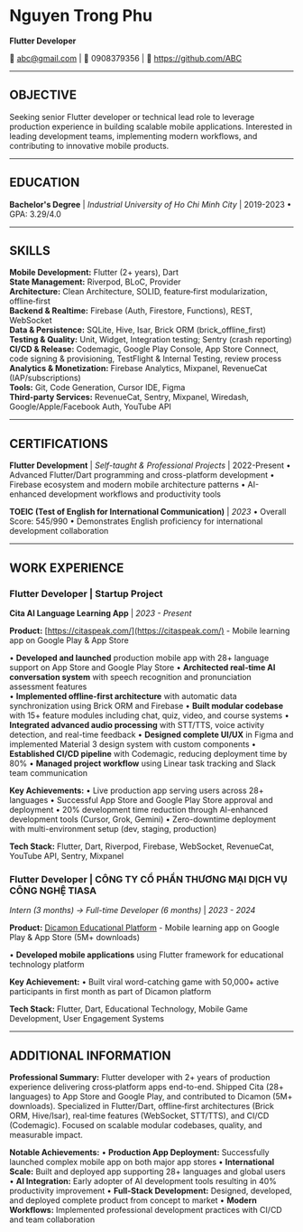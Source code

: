 # Nguyen Trong Phu

**Flutter Developer**

📧 abc@gmail.com | 📱 0908379356 | 🔗 https://github.com/ABC

---

## OBJECTIVE

Seeking senior Flutter developer or technical lead role to leverage production experience in building scalable mobile applications. Interested in leading development teams, implementing modern workflows, and contributing to innovative mobile products.

---

## EDUCATION

**Bachelor's Degree** | *Industrial University of Ho Chi Minh City* | 2019-2023
• GPA: 3.29/4.0

---

## SKILLS

**Mobile Development:** Flutter (2+ years), Dart  
**State Management:** Riverpod, BLoC, Provider  
**Architecture:** Clean Architecture, SOLID, feature‑first modularization, offline‑first  
**Backend & Realtime:** Firebase (Auth, Firestore, Functions), REST, WebSocket  
**Data & Persistence:** SQLite, Hive, Isar, Brick ORM (brick_offline_first)  
**Testing & Quality:** Unit, Widget, Integration testing; Sentry (crash reporting)  
**CI/CD & Release:** Codemagic, Google Play Console, App Store Connect, code signing & provisioning, TestFlight & Internal Testing, review process  
**Analytics & Monetization:** Firebase Analytics, Mixpanel, RevenueCat (IAP/subscriptions)  
**Tools:** Git, Code Generation, Cursor IDE, Figma  
**Third‑party Services:** RevenueCat, Sentry, Mixpanel, Wiredash, Google/Apple/Facebook Auth, YouTube API

---

## CERTIFICATIONS

**Flutter Development** | *Self-taught & Professional Projects* | 2022-Present
• Advanced Flutter/Dart programming and cross-platform development
• Firebase ecosystem and modern mobile architecture patterns
• AI-enhanced development workflows and productivity tools

**TOEIC (Test of English for International Communication)** | *2023*
• Overall Score: 545/990
• Demonstrates English proficiency for international development collaboration

---

## WORK EXPERIENCE

### **Flutter Developer | Startup Project**
**Cita AI Language Learning App** | *2023 - Present*

**Product:** [https://citaspeak.com/](https://citaspeak.com/) - Mobile learning app on Google Play & App Store

• **Developed and launched** production mobile app with 28+ language support on App Store and Google Play Store
• **Architected real-time AI conversation system** with speech recognition and pronunciation assessment features  
• **Implemented offline-first architecture** with automatic data synchronization using Brick ORM and Firebase
• **Built modular codebase** with 15+ feature modules including chat, quiz, video, and course systems
• **Integrated advanced audio processing** with STT/TTS, voice activity detection, and real-time feedback
• **Designed complete UI/UX** in Figma and implemented Material 3 design system with custom components
• **Established CI/CD pipeline** with Codemagic, reducing deployment time by 80%
• **Managed project workflow** using Linear task tracking and Slack team communication

**Key Achievements:**
• Live production app serving users across 28+ languages
• Successful App Store and Google Play Store approval and deployment
• 20% development time reduction through AI-enhanced development tools (Cursor, Grok, Gemini)
• Zero-downtime deployment with multi-environment setup (dev, staging, production)

**Tech Stack:** Flutter, Dart, Riverpod, Firebase, WebSocket, RevenueCat, YouTube API, Sentry, Mixpanel

### **Flutter Developer | CÔNG TY CỔ PHẦN THƯƠNG MẠI DỊCH VỤ CÔNG NGHỆ TIASA**
*Intern (3 months) → Full-time Developer (6 months)* | *2023 - 2024*

**Product:** [Dicamon Educational Platform](https://dicamon.vn/) - Mobile learning app on Google Play & App Store (5M+ downloads)

• **Developed mobile applications** using Flutter framework for educational technology platform

**Key Achievement:**
• Built viral word-catching game with 50,000+ active participants in first month as part of Dicamon platform

**Tech Stack:** Flutter, Dart, Educational Technology, Mobile Game Development, User Engagement Systems

---

## ADDITIONAL INFORMATION

**Professional Summary:**
Flutter developer with 2+ years of production experience delivering cross‑platform apps end-to-end. Shipped Cita (28+ languages) to App Store and Google Play, and contributed to Dicamon (5M+ downloads). Specialized in Flutter/Dart, offline‑first architectures (Brick ORM, Hive/Isar), real‑time features (WebSocket, STT/TTS), and CI/CD (Codemagic). Focused on scalable modular codebases, quality, and measurable impact.

**Notable Achievements:**
• **Production App Deployment:** Successfully launched complex mobile app on both major app stores
• **International Scale:** Built and deployed app supporting 28+ languages and global users  
• **AI Integration:** Early adopter of AI development tools resulting in 40% productivity improvement
• **Full-Stack Development:** Designed, developed, and deployed complete product from concept to market
• **Modern Workflows:** Implemented professional development practices with CI/CD and team collaboration
